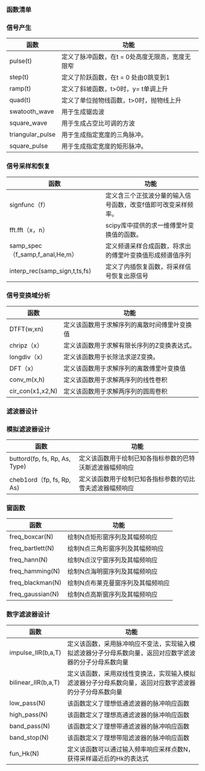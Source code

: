 ### 函数清单
### 信号产生
函数|功能
---------- | -------------
pulse(t)|定义了脉冲函数，在t = 0处高度无限高，宽度无限窄
step(t)|定义了阶跃函数，在t = 0 处由0跳变到1
ramp(t)|定义了斜坡函数，t>0时，y= t单调上升
quad(t)|定义了单位抛物线函数，t>0时，抛物线上升
swatooth_wave|用于生成锯齿波
square_wave|用于生成占空比可调的方波
triangular_pulse|用于生成指定宽度的三角脉冲。
square_pulse|用于生成指定宽度的矩形脉冲。

### 信号采样和恢复
函数|功能
---------- | -------------
signfunc（f）|定义含三个正弦波分量的输入信号函数，改变f值即可改变采样频率。
fft.fft（x，n）|scipy库中提供的求一维傅里叶变换值的函数。
samp_spec（f_samp,f_anal,He,m）|定义频谱采样合成函数，将求出的傅里叶变换值形成频谱值序列
interp_rec(samp_sign,t,ts,fs)|定义了内插恢复函数，将采样信号恢复出原信号

### 信号变换域分析
函数|功能
---------- | -------------
DTFT(w,xn)|定义该函数用于求解序列的离散时间傅里叶变换值
chripz（x）|定义该函数用于求解有限长序列的Z变换表达式。
longdiv（x）|定义该函数用于长除法求逆Z变换。
DFT（x）|定义该函数用于求解序列的离散傅里叶变换值
conv_m(x,h)|定义该函数用于求解两序列的线性卷积
cir_con(x1,x2,N)|定义该函数用于求解两序列的圆周卷积

### 滤波器设计
### 模拟滤波器设计
函数|功能
---------- | -------------
buttord(fp, fs, Rp, As, Type)|定义该函数用于绘制已知各指标参数的巴特沃斯滤波器幅频响应
cheb1ord（fp, fs, Rp, As)|定义该函数用于绘制已知各指标参数的切比雪夫滤波器幅频响应


### 窗函数
函数|功能
---------- | -------------
freq_boxcar(N)|绘制N点矩形窗序列及其幅频响应
freq_bartlett(N)|绘制N点三角形窗序列及其幅频响应
freq_hann(N)|绘制N点汉宁窗序列及其幅频响应
freq_hamming(N)|绘制N点海明窗序列及其幅频响应
freq_blackman(N)|绘制N点布莱克曼窗序列及其幅频响应
freq_gaussian(N)|绘制N点高斯窗序列及其幅频响应

### 数字滤波器设计
函数|功能
---------- | -------------
impulse_IIR(b,a,T)|定义该函数，采用脉冲响应不变法，实现输入模拟滤波器分子分母系数向量，返回对应数字滤波器的分子分母系数向量
bilinear_IIR(b,a,T)|定义该函数，采用双线性变换法，实现输入模拟滤波器分子分母系数向量，返回对应数字滤波器的分子分母系数向量
low_pass(N)|该函数定义了理想低通滤波器的脉冲响应函数
high_pass(N)|该函数定义了理想高通滤波器的脉冲响应函数
band_pass(N)|该函数定义了理想带通滤波器的脉冲响应函数
band_stop(N)|该函数定义了理想带阻滤波器的脉冲响应函数
fun_Hk(N)|定义该函数可以通过输入频率响应采样点数N，获得采样逼近后的Hk的表达式
